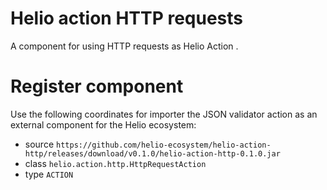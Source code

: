 # Helio action HTTP requests



A component for using HTTP requests as Helio Action .

# Register component

Use the following coordinates for importer the JSON validator action as an external component for the Helio ecosystem:

* source ```https://github.com/helio-ecosystem/helio-action-http/releases/download/v0.1.0/helio-action-http-0.1.0.jar```
* class ```helio.action.http.HttpRequestAction```
* type ```ACTION```
